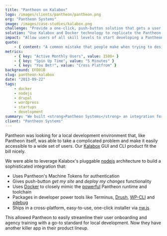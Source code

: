 ```yaml
---
title: "Pantheon on Kalabox"
logo: /images/clients/pantheon/pantheon.png
org: "Pantheon Systems"
image: /images/case-studies/kalabox.png
challenge: "Provide a one-click, push-button solution that gets a user developing their Pantheon site locally in a matter of minutes."
solution: "Use Kalabox and Docker technology to replicate the Pantheon development environment locally."
impact: "Allow users of all skill levels to start developing a Pantheon-hosted site almost instantly."
quote:
    - { content: "A common mistake that people make when trying to design something completely foolproof is to underestimate the ingenuity of complete fools.", author: "Douglas Adams" }
metrics:
    - { key: "Active Monthly Users", value: 1500+ }
    - { key: "Spin Up Time", value: "5 Minutes" }
    - { key: "You Bet!", value: "Cross Platfrom" }
background: EFD01B
slug: pantheon-kalabox
date: "2013-09-22"
tags:
    - docker
    - nodejs
    - drupal
    - wordpress
    - startups
    - development
summary: "We built <strong>Pantheon Systems</strong> an integration for our Kalabox GUI that allows their users to easily clone their sites onto their computer."
client: "Pantheon Systems"
---
```


Pantheon was looking for a local development environment that, like Pantheon itself, was able to take a complicated problem and make it easily accessible to a wide set of users. Our [Kalabox](http://kalabox.io) GUI and CLI product fit the bill nicely.

We were able to leverage Kalabox's pluggable [nodejs](https://nodejs.org) architecture to build a sophisticated integration that:

* Uses Pantheon's Machine Tokens for authentication
* Gives push-button *get my site* and *deploy my changes* functionality
* Uses [Docker](https://www.docker.com/) to closely mimic the [powerful](https://pantheon.io/how-it-works) Pantheon runtime and toolchain
* Packages in developer power tools like Terminus, [Drush](http://www.drush.org/), [WP-CLI](http://wp-cli.org/) and [xdebug](https://xdebug.org/)
* Ships in a cross-platform, easy-to-use, one-click installer via [nw.js](https://github.com/nwjs/nw.js/)

This allowed Pantheon to easily streamline their user onboarding and agency training with a go-to standard for local development. Now they have another killer app in their product lineup.
